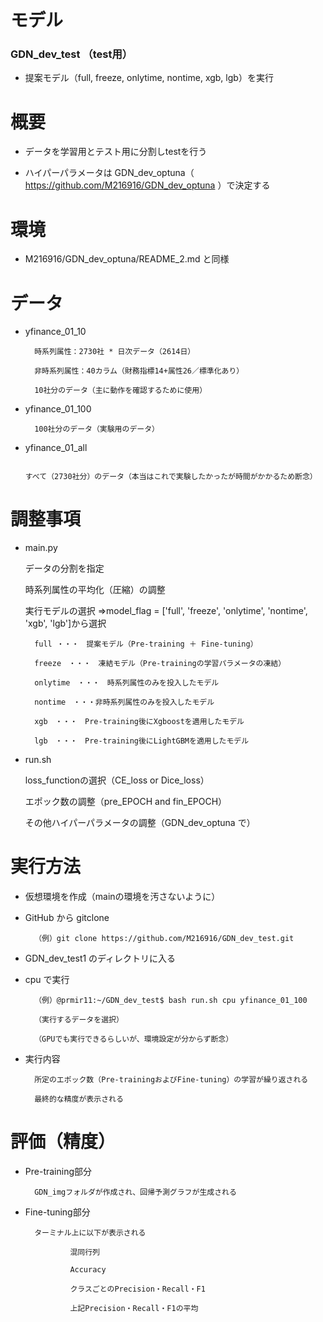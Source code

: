 # モデル
### GDN_dev_test （test用）
* 提案モデル（full, freeze, onlytime, nontime, xgb, lgb）を実行


# 概要

* データを学習用とテスト用に分割しtestを行う

* ハイパーパラメータは GDN_dev_optuna（ https://github.com/M216916/GDN_dev_optuna ）で決定する

# 環境
* M216916/GDN_dev_optuna/README_2.md と同様
 
 
# データ
* yfinance_01_10

        時系列属性：2730社 * 日次データ（2614日）

        非時系列属性：40カラム（財務指標14+属性26／標準化あり）

        10社分のデータ（主に動作を確認するために使用）

* yfinance_01_100

        100社分のデータ（実験用のデータ）

* yfinance_01_all

        すべて（2730社分）のデータ（本当はこれで実験したかったが時間がかかるため断念）


# 調整事項

* main.py

  データの分割を指定

  時系列属性の平均化（圧縮）の調整

  実行モデルの選択
  ⇒model_flag = ['full', 'freeze', 'onlytime', 'nontime', 'xgb', 'lgb']から選択
        
        full ・・・　提案モデル（Pre-training ＋ Fine-tuning）

        freeze　・・・　凍結モデル（Pre-trainingの学習パラメータの凍結）

        onlytime　・・・　時系列属性のみを投入したモデル

        nontime　・・・非時系列属性のみを投入したモデル

        xgb　・・・　Pre-training後にXgboostを適用したモデル

        lgb　・・・　Pre-training後にLightGBMを適用したモデル

* run.sh

  loss_functionの選択（CE_loss or Dice_loss）

  エポック数の調整（pre_EPOCH and fin_EPOCH）

  その他ハイパーパラメータの調整（GDN_dev_optuna で）


# 実行方法

* 仮想環境を作成（mainの環境を汚さないように）

* GitHub から gitclone

        （例）git clone https://github.com/M216916/GDN_dev_test.git

* GDN_dev_test1 のディレクトリに入る

* cpu で実行

        （例）@prmir11:~/GDN_dev_test$ bash run.sh cpu yfinance_01_100

        （実行するデータを選択）

        （GPUでも実行できるらしいが、環境設定が分からず断念）

* 実行内容

        所定のエポック数（Pre-trainingおよびFine-tuning）の学習が繰り返される

        最終的な精度が表示される


# 評価（精度）

* Pre-training部分

        GDN_imgフォルダが作成され、回帰予測グラフが生成される

* Fine-tuning部分

        ターミナル上に以下が表示される

                混同行列
                
                Accuracy
                
                クラスごとのPrecision・Recall・F1
                
                上記Precision・Recall・F1の平均